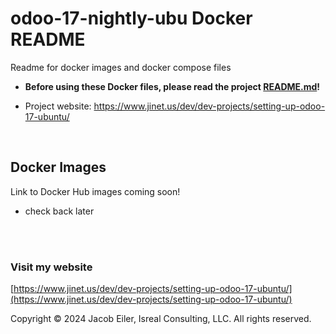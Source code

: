 # odoo-17-nightly-ubu Docker README
Readme for docker images and docker compose files
<br/>

- **Before using these Docker files, please read the project [README.md](https://github.com/j-isreal/odoo-17-nightly-ubu/blob/aaf555db0437d9c25a7ce8da04320eb30ca9b321/README.md)!**

- Project website: https://www.jinet.us/dev/dev-projects/setting-up-odoo-17-ubuntu/

<br />


## Docker Images
Link to Docker Hub images coming soon!

- check back later



<br/><br/>
### Visit my website

[https://www.jinet.us/dev/dev-projects/setting-up-odoo-17-ubuntu/](https://www.jinet.us/dev/dev-projects/setting-up-odoo-17-ubuntu/)

Copyright &copy; 2024 Jacob Eiler, Isreal Consulting, LLC.  All rights reserved.
